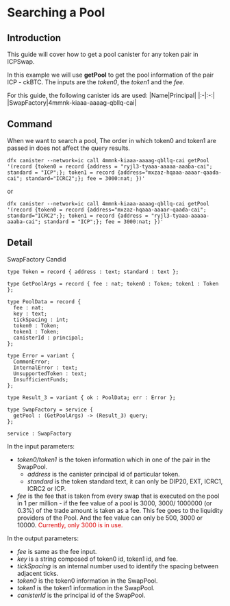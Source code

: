 # Searching a Pool

## Introduction

This guide will cover how to get a pool canister for any token pair in ICPSwap.

In this example we will use 
**getPool** to get the pool information of the pair ICP - ckBTC. The inputs are the *token0*, the *token1* and the *fee*.

For this guide, the following canister ids are used:
|Name|Principal|
|:-|:-:|
|SwapFactory|4mmnk-kiaaa-aaaag-qbllq-cai|

## Command

When we want to search a pool, The order in which token0 and token1 are passed in does not affect the query results.

```
dfx canister --network=ic call 4mmnk-kiaaa-aaaag-qbllq-cai getPool '(record {token0 = record {address = "ryjl3-tyaaa-aaaaa-aaaba-cai"; standard = "ICP";}; token1 = record {address="mxzaz-hqaaa-aaaar-qaada-cai"; standard="ICRC2";}; fee = 3000:nat; })'
```
or
```
dfx canister --network=ic call 4mmnk-kiaaa-aaaag-qbllq-cai getPool '(record {token0 = record {address="mxzaz-hqaaa-aaaar-qaada-cai"; standard="ICRC2";}; token1 = record {address = "ryjl3-tyaaa-aaaaa-aaaba-cai"; standard = "ICP";}; fee = 3000:nat; })'
```

## Detail

SwapFactory Candid

```
type Token = record { address : text; standard : text };

type GetPoolArgs = record { fee : nat; token0 : Token; token1 : Token };

type PoolData = record {
  fee : nat;
  key : text;
  tickSpacing : int;
  token0 : Token;
  token1 : Token;
  canisterId : principal;
};

type Error = variant {
  CommonError;
  InternalError : text;
  UnsupportedToken : text;
  InsufficientFunds;
};

type Result_3 = variant { ok : PoolData; err : Error };

type SwapFactory = service {
  getPool : (GetPoolArgs) -> (Result_3) query;
};

service : SwapFactory
```

In the input parameters:
+ *token0/token1* is the token information which in one of the pair in the SwapPool.
  + *address* is the canister principal id of particular token.
  + *standard* is the token standard text, it can only be DIP20, EXT, ICRC1, ICRC2 or ICP.
+ *fee* is the fee that is taken from every swap that is executed on the pool in 1 per million - if the fee value of a pool is 3000, 3000/ 1000000 (or 0.3%) of the trade amount is taken as a fee. This fee goes to the liquidity providers of the Pool. And the fee value can only be 500, 3000 or 10000. <font color="#dd0000">Currently, only 3000 is in use.</font>

In the output parameters:
+ *fee* is same as the fee input.
+ *key* is a string composed of token0 id, token1 id, and fee.
+ *tickSpacing* is an internal number used to identify the spacing between adjacent ticks.
+ *token0* is the token0 information in the SwapPool.
+ *token1* is the token1 information in the SwapPool.
+ *canisterId* is the principal id of the SwapPool.
